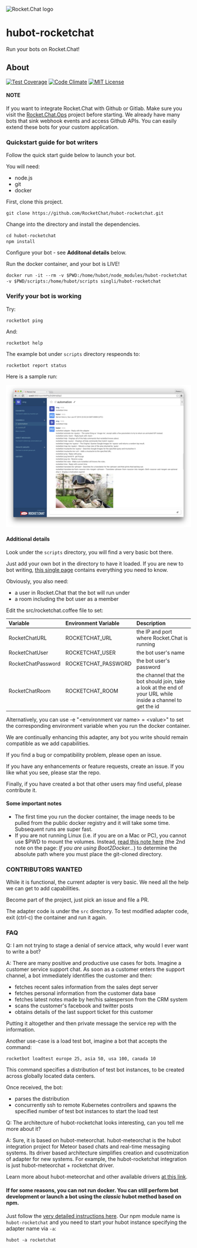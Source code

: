 ![Rocket.Chat logo](https://rocket.chat/images/logo/logo-dark.svg?v3)

# hubot-rocketchat

Run your bots on Rocket.Chat!

## About

[![Test Coverage](https://codeclimate.com/github/RocketChat/hubot-rocketchat/badges/coverage.svg)](https://codeclimate.com/github/RocketChat/hubot-rocketchat/coverage)
[![Code Climate](https://codeclimate.com/github/RocketChat/hubot-rocketchat/badges/gpa.svg)](https://codeclimate.com/github/RocketChat/hubot-rocketchat)
[![MIT License](http://img.shields.io/badge/license-MIT-blue.svg?style=flat)](https://github.com/RocketChat/Rocket.Chat/raw/master/LICENSE)

#### NOTE
If you want to integrate Rocket.Chat with Github or Gitlab.  Make sure you visit the [Rocket.Chat.Ops](https://github.com/RocketChat/Rocket.Chat.Ops) project before starting. We already have many bots that sink webhook events and access Github APIs. You can easily extend these bots for your custom application.


### Quickstart guide for bot writers

Follow the quick start guide below to launch your bot.

You will need:

* node.js
* git
* docker

First, clone this project.

```
git clone https://github.com/RocketChat/hubot-rocketchat.git
```

Change into the directory and install the dependencies.

```
cd hubot-rocketchat
npm install
```

Configure your bot - see **Additonal details** below.

Run the docker container, and your bot is LIVE!
```
docker run -it --rm -v $PWD:/home/hubot/node_modules/hubot-rocketchat -v $PWD/scripts:/home/hubot/scripts singli/hubot-rocketchat
```


### Verify your bot is working
Try:
```
rocketbot ping
```

And:
```
rocketbot help
```
The example bot under `scripts` directory respeonds to:
```
rocketbot report status
```

Here is a sample run:

![picture of a sample interaction with rocketbot](https://raw.githubusercontent.com/Sing-Li/bbug/master/images/botpic.png)

#### Additional details
Look under the `scripts` directory, you will find a very basic bot there.

Just add your own bot in the directory to have it loaded.  If you are new to bot writing, [this single page](https://hubot.github.com/docs/scripting/) contains everything you need to know.

Obviously, you also need:

* a user in Rocket.Chat that the bot will run under
* a room including the bot user as a member

Edit the src/rocketchat.coffee file to set:

Variable | Environment Variable | Description
:---- | :---- | :----
RocketChatURL | ROCKETCHAT_URL | the IP and port where Rocket.Chat is running
RocketChatUser | ROCKETCHAT_USER | the bot user's name
RocketChatPassword | ROCKETCHAT_PASSWORD | the bot user's password
RocketChatRoom | ROCKETCHAT_ROOM | the channel that the bot should join, take a look at the end of your URL while inside a channel to get the id

Alternatively, you can use -e "\<environment var name\> = \<value\>"  to set the corresponding environment variable when you run the docker container.

We are continually enhancing this adapter, any bot you write should remain compatible as we add capabilities.

If you find a bug or compatibility problem, please open an issue.

If you have any enhancements or feature requests, create an issue.  If you like what you see, please star the repo.

Finally, if you have created a bot that other users may find useful, please contribute it.


#### Some important notes

* The first time you run the docker container, the image needs to be pulled from the public docker registry and it will take some time.  Subsequent runs are super fast.
* If you are not running Linux (i.e. if you are on a Mac or PC), you cannot use $PWD to mount the volumes.  Instead, [read this note here](https://docs.docker.com/userguide/dockervolumes/) (the 2nd note on the page: *If you are using Boot2Docker...*) to determine the absolute path where you must place the git-cloned directory.

### CONTRIBUTORS WANTED

While it is functional, the current adapter is very basic.  We need all the help we can get to add capabilities.

Become part of the project, just pick an issue and file a PR.

The adapter code is under the `src` directory.   To test modified adapter code, exit (ctrl-c) the container and run it again.


### FAQ

Q:  I am not trying to stage a denial of service attack, why would I ever want to write a bot?

A:  There are many positive and productive use cases for bots.    Imagine a customer service support chat.   As soon as a customer enters the support channel, a bot immediately identifies the customer and then:
* fetches recent sales information from the sales dept server
* fetches personal information from the customer data base
* fetches latest notes made by her/his salesperson from the CRM system
* scans the customer's facebook and twitter posts
* obtains details of the last support ticket for this customer

Putting it altogether and then private message the service rep with the information.

Another use-case is a load test bot, imagine a bot that accepts the command:

````
rocketbot loadtest europe 25, asia 50, usa 100, canada 10
````
This command specifies a distribution of test bot instances, to be created across globally located data centers.

Once received, the bot:
* parses the distribution
* concurrently ssh to remote Kubernetes controllers and spawns the specified number of test bot instances to start the load test

Q:   The architecture of hubot-rocketchat looks interesting, can you tell me more about it?

A:  Sure, it is based on hubot-meteorchat.  hubot-meteorchat is the hubot integration project for Meteor based chats and real-time messaging systems.  Its driver based architecture simplifies creation and cusotmization of adapter for new systems. For example, the hubot-rocketchat integration is just hubot-meteorchat + rocketchat driver.

Learn more about hubot-meteorchat and other available drivers [at this link](https://github.com/Sing-Li/hubot-meteorchat).


#### If for some reasons, you can not run docker.  You can still perform bot development or launch a bot using the *classic* hubot method based on npm.

Just follow the [very detailed instructions here](https://hubot.github.com/docs/).   Our npm module name is `hubot-rocketchat` and you need to start your hubot instance specifying the adapter name via `-a`:


```
hubot -a rocketchat

```


